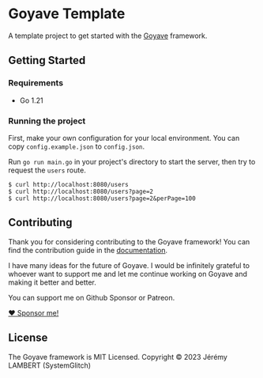 # Goyave Template

A template project to get started with the [Goyave](https://github.com/go-goyave/goyave) framework.

## Getting Started

### Requirements

- Go 1.21

### Running the project

First, make your own configuration for your local environment. You can copy `config.example.json` to `config.json`.

Run `go run main.go` in your project's directory to start the server, then try to request the `users` route.
```
$ curl http://localhost:8080/users
$ curl http://localhost:8080/users?page=2
$ curl http://localhost:8080/users?page=2&perPage=100
```

## Contributing

Thank you for considering contributing to the Goyave framework! You can find the contribution guide in the [documentation](https://goyave.dev/guide/contribution-guide.html).

I have many ideas for the future of Goyave. I would be infinitely grateful to whoever want to support me and let me continue working on Goyave and making it better and better.

You can support me on Github Sponsor or Patreon.

<a href="https://github.com/sponsors/System-Glitch">❤ Sponsor me!</a>

## License

The Goyave framework is MIT Licensed. Copyright © 2023 Jérémy LAMBERT (SystemGlitch)
